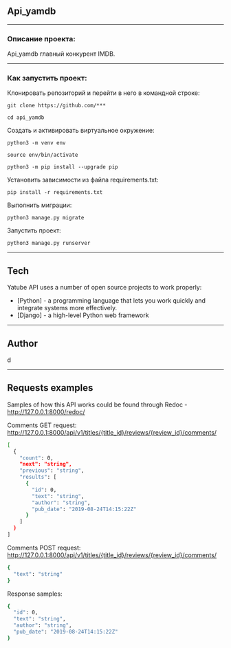 
## Api_yamdb
***
### Описание проекта:

Api_yamdb главный конкурент IMDB.

***
### Как запустить проект:

Клонировать репозиторий и перейти в него в командной строке:

```
git clone https://github.com/***
```

```
cd api_yamdb
```

Cоздать и активировать виртуальное окружение:

```
python3 -m venv env
```

```
source env/bin/activate
```

```
python3 -m pip install --upgrade pip
```

Установить зависимости из файла requirements.txt:

```
pip install -r requirements.txt
```

Выполнить миграции:

```
python3 manage.py migrate
```

Запустить проект:

```
python3 manage.py runserver
```
***
## Tech
Yatube API uses a number of open source projects to work properly:

- [Python] - a programming language that lets you work quickly and integrate systems more effectively.
- [Django] - a high-level Python web framework
***
## Author

d


***
## Requests examples
Samples of how this API works could be found through Redoc - http://127.0.0.1:8000/redoc/

Comments GET request:
http://127.0.0.1:8000/api/v1/titles/{title_id}/reviews/{review_id}/comments/
```sh
[
  {
    "count": 0,
    "next": "string",
    "previous": "string",
    "results": [
      {
        "id": 0,
        "text": "string",
        "author": "string",
        "pub_date": "2019-08-24T14:15:22Z"
      }
    ]
  }
]
```

Comments POST request:
http://127.0.0.1:8000/api/v1/titles/{title_id}/reviews/{review_id}/comments/
```sh
{
  "text": "string"
}
```
Response samples:
```sh
{
  "id": 0,
  "text": "string",
  "author": "string",
  "pub_date": "2019-08-24T14:15:22Z"
}
```


